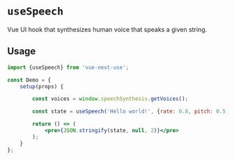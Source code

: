 # `useSpeech`

Vue UI hook that synthesizes human voice that speaks a given string.


## Usage

```jsx
import {useSpeech} from 'vue-next-use';

const Demo = {
    setup(props) {

        const voices = window.speechSynthesis.getVoices();

        const state = useSpeech('Hello world!', {rate: 0.8, pitch: 0.5, voice: voices[0]});

        return () => (
            <pre>{JSON.stringify(state, null, 2)}</pre>
        );
    }
};
```
